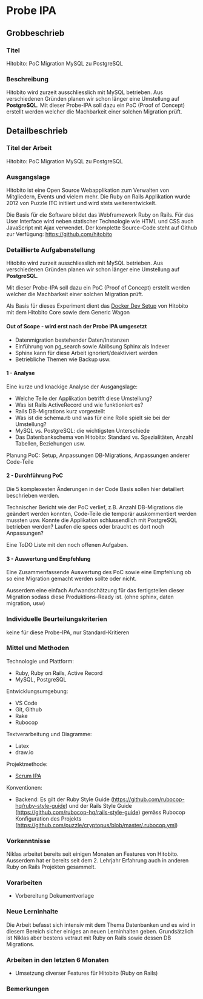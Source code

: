 # Probe IPA

## Grobbeschrieb

### Titel

Hitobito: PoC Migration MySQL zu PostgreSQL

### Beschreibung

Hitobito wird zurzeit ausschliesslich mit MySQL betrieben. Aus verschiedenen Gründen planen wir schon länger eine Umstellung auf **PostgreSQL**.
Mit dieser Probe-IPA soll dazu ein PoC (Proof of Concept) erstellt werden welcher die Machbarkeit einer solchen Migration prüft.

## Detailbeschrieb

### Titel der Arbeit

Hitobito: PoC Migration MySQL zu PostgreSQL

### Ausgangslage

Hitobito ist eine Open Source Webapplikation zum Verwalten von Mitgliedern, Events und vielem mehr. Die Ruby on Rails Applikation wurde 2012 von Puzzle ITC initiiert und wird stets weiterentwickelt. 

Die Basis für die Software bildet das Webframework Ruby on Rails. Für das User Interface wird neben statischer Technologie wie HTML und CSS auch JavaScript mit Ajax verwendet. Der komplette Source-Code steht auf Github zur Verfügung: https://github.com/hitobito

### Detaillierte Aufgabenstellung

Hitobito wird zurzeit ausschliesslich mit MySQL betrieben. Aus verschiedenen Gründen planen wir schon länger eine Umstellung auf **PostgreSQL**.

Mit dieser Probe-IPA soll dazu ein PoC (Proof of Concept) erstellt werden welcher die Machbarkeit einer solchen Migration prüft.

Als Basis für dieses Experiment dient das [Docker Dev Setup](https://github.com/hitobito/development) von Hitobito mit dem Hitobito Core sowie dem Generic Wagon 

#### Out of Scope - wird erst nach der Probe IPA umgesetzt

* Datenmigration bestehender Daten/Instanzen
* Einführung von pg_search sowie Ablösung Sphinx als Indexer
* Sphinx kann für diese Arbeit ignoriert/deaktiviert werden
* Betriebliche Themen wie Backup usw.

#### 1 - Analyse

Eine kurze und knackige Analyse der Ausgangslage:

- Welche Teile der Applikation betrifft diese Umstellung?
- Was ist Rails ActiveRecord und wie funktioniert es?
- Rails DB-Migrations kurz vorgestellt
- Was ist die schema.rb und was für eine Rolle spielt sie bei der Umstellung?
- MySQL vs. PostgreSQL: die wichtigsten Unterschiede
- Das Datenbankschema von Hitobito: Standard vs. Spezialitäten, Anzahl Tabellen, Beziehungen usw.

Planung PoC: Setup, Anpassungen DB-Migrations, Anpassungen anderer Code-Teile

#### 2 - Durchführung PoC

Die 5 komplexesten Änderungen in der Code Basis sollen hier detailiert beschrieben werden.

Technischer Bericht wie der PoC verlief, z.B. Anzahl DB-Migrations die geändert werden konnten, Code-Teile die temporär auskommentiert werden mussten usw. Konnte die Applikation schlussendlich mit PostgreSQL betrieben werden? Laufen die specs oder braucht es dort noch Anpassungen?

Eine ToDO Liste mit den noch offenen Aufgaben.

#### 3 - Auswertung und Empfehlung

Eine Zusammenfassende Auswertung des PoC sowie eine Empfehlung ob so eine Migration gemacht werden sollte oder nicht.

Ausserdem eine einfach Aufwandschätzung für das fertigstellen dieser Migration sodass diese Produktions-Ready ist. (ohne sphinx, daten migration, usw)

### Individuelle Beurteilungskriterien

keine für diese Probe-IPA, nur Standard-Kritieren

### Mittel und Methoden

Technologie und Plattform:

* Ruby, Ruby on Rails, Active Record
* MySQL, PostgreSQL

Entwicklungsumgebung:

* VS Code
* Git, Github
* Rake
* Rubocop

Textverarbeitung und Diagramme:

* Latex
* draw.io

Projektmethode:

* [Scrum IPA](https://github.com/puzzle-bbt/docs/blob/master/ipa/scrum-ipa.md)

Konventionen:

* Backend: Es gilt der Ruby Style Guide (https://github.com/rubocop-hq/ruby-style-guide) und der Rails Style Guide (https://github.com/rubocop-hq/rails-style-guide) gemäss Rubocop Konfiguration des Projekts (https://github.com/puzzle/cryptopus/blob/master/.rubocop.yml)

### Vorkenntnisse

Niklas arbeitet bereits seit einigen Monaten an Features von Hitobito. Ausserdem hat er bereits seit dem 2. Lehrjahr Erfahrung auch in anderen Ruby on Rails Projekten gesammelt. 

### Vorarbeiten

* Vorbereitung Dokumentvorlage

### Neue Lerninhalte

Die Arbeit befasst sich intensiv mit dem Thema Datenbanken und es wird in diesem Bereich sicher einiges an neuen Lerninhalten geben.
Grundsätzlich ist Niklas aber bestens vetraut mit Ruby on Rails sowie dessen DB Migrations.

### Arbeiten in den letzten 6 Monaten

* Umsetzung diverser Features für Hitobito (Ruby on Rails)

### Bemerkungen
